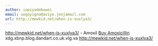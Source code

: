 ```yaml
---
author: iopiyadebowei
email: uogayigno@aviye.jonjamail.com
url: http://mewkid.net/when-is-xuxlya3/
---
```


http://mewkid.net/when-is-xuxlya3/ - Amoxil <a href="http://mewkid.net/when-is-xuxlya3/">Buy Amoxicillin</a> xdg.xbnp.blog.dandart.co.uk.vlg.va http://mewkid.net/when-is-xuxlya3/